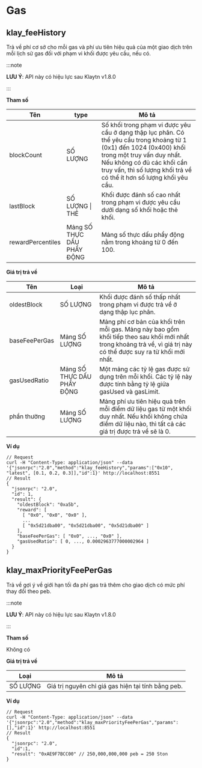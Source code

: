 # Gas

## klay_feeHistory<a id="klay_feehistory"></a>

Trả về phí cơ sở cho mỗi gas và phí ưu tiên hiệu quả của một giao dịch trên mỗi lịch sử gas đối với phạm vi khối được yêu cầu, nếu có.

:::note

**LƯU Ý**: API này có hiệu lực sau Klaytn v1.8.0

:::

**Tham số**

| Tên               | type                       | Mô tả                                                                                                                                                                                                                                                                                         |
| ----------------- | -------------------------- | --------------------------------------------------------------------------------------------------------------------------------------------------------------------------------------------------------------------------------------------------------------------------------------------- |
| blockCount        | SỐ LƯỢNG                   | Số khối trong phạm vi được yêu cầu ở dạng thập lục phân. Có thể yêu cầu trong khoảng từ 1 (0x1) đến 1024 (0x400) khối trong một truy vấn duy nhất. Nếu không có đủ các khối cần truy vấn, thì số lượng khối trả về có thể ít hơn số lượng khối yêu cầu. |
| lastBlock         | SỐ LƯỢNG \| THẺ            | Khối được đánh số cao nhất trong phạm vi được yêu cầu dưới dạng số khối hoặc thẻ khối.                                                                                                                                                                                                        |
| rewardPercentiles | Mảng SỐ THỰC DẤU PHẨY ĐỘNG | Mảng số thực dấu phẩy động nằm trong khoảng từ 0 đến 100.                                                                                                                                                                                                                                     |

**Giá trị trả về**

| Tên           | Loại                      | Mô tả                                                                                                                                                             |
| ------------- | -------------------------- | ----------------------------------------------------------------------------------------------------------------------------------------------------------------- |
| oldestBlock   | SỐ LƯỢNG                   | Khối được đánh số thấp nhất trong phạm vi được trả về ở dạng thập lục phân.                                                                                       |
| baseFeePerGas | Mảng SỐ LƯỢNG              | Mảng phí cơ bản của khối trên mỗi gas. Mảng này bao gồm khối tiếp theo sau khối mới nhất trong khoảng trả về, vì giá trị này có thể được suy ra từ khối mới nhất. |
| gasUsedRatio  | Mảng SỐ THỰC DẤU PHẨY ĐỘNG | Một mảng các tỷ lệ gas được sử dụng trên mỗi khối. Các tỷ lệ này được tính bằng tỷ lệ giữa gasUsed và gasLimit.                                                   |
| phần thưởng   | Mảng SỐ LƯỢNG              | Mảng phí ưu tiên hiệu quả trên mỗi điểm dữ liệu gas từ một khối duy nhất. Nếu khối không chứa điểm dữ liệu nào, thì tất cả các giá trị được trả về sẽ là 0.       |

**Ví dụ**

```shell
// Request
curl -H "Content-Type: application/json" --data '{"jsonrpc":"2.0","method":"klay_feeHistory","params":["0x10", "latest", [0.1, 0.2, 0.3]],"id":1}' http://localhost:8551
// Result
{
  "jsonrpc": "2.0",
  "id": 1,
  "result": {
    "oldestBlock": "0xa5b",
    "reward": [
      [ "0x0", "0x0", "0x0" ],
      ...
      [ "0x5d21dba00", "0x5d21dba00", "0x5d21dba00" ]
    ],
    "baseFeePerGas": [ "0x0", ..., "0x0" ],
    "gasUsedRatio": [ 0, ..., 0.0002963777000002964 ]
  }
}
```

## klay_maxPriorityFeePerGas <a id="klay_maxpriorityfeepergas"></a>

Trả về gợi ý về giới hạn tối đa phí gas trả thêm cho giao dịch có mức phí thay đổi theo peb.

:::note

**LƯU Ý**: API này có hiệu lực sau Klaytn v1.8.0

:::

**Tham số**

Không có

**Giá trị trả về**

| Loại    | Mô tả                                              |
| -------- | -------------------------------------------------- |
| SỐ LƯỢNG | Giá trị nguyên chỉ giá gas hiện tại tính bằng peb. |

**Ví dụ**

```shell
// Request
curl -H "Content-Type: application/json" --data '{"jsonrpc":"2.0","method":"klay_maxPriorityFeePerGas","params":[],"id":1}' http://localhost:8551
// Result
{
  "jsonrpc": "2.0",
  "id":1,
  "result": "0xAE9F7BCC00" // 250,000,000,000 peb = 250 Ston
}
```
